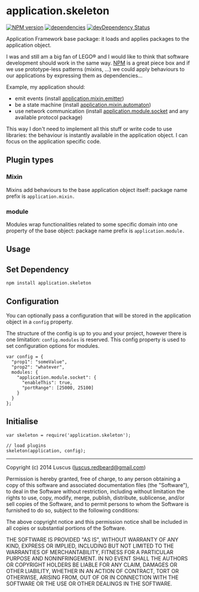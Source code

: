 # application.skeleton
[![NPM version](https://badge.fury.io/js/application.skeleton.svg)](http://badge.fury.io/js/application.skeleton)
[![dependencies](https://david-dm.org/luscus/application.skeleton.svg)](https://david-dm.org/luscus/application.skeleton)
[![devDependency Status](https://david-dm.org/luscus/application.skeleton/dev-status.svg?theme=shields.io)](https://david-dm.org/luscus/application.skeleton#info=devDependencies)

Application Framework base package: it loads and applies packages to the application object.

I was and still am a big fan of LEGO® and I would like to think that software development should work in the same way.
[NPM](https://www.npmjs.com) is a great piece box and if we use prototype-less patterns (mixins, ...) we could apply behaviours to our applications
by expressing them as dependencies...

Example, my application should:

- emit events (install [application.mixin.emitter](https://github.com/luscus/application.mixin.emitter))
- be a state machine (install [application.mixin.automaton](https://github.com/luscus/application.mixin.automaton))
- use network communication (install [application.module.socket](https://github.com/luscus/application.module.socket) and any available protocol package)

This way I don't need to implement all this stuff or write code to use libraries: the behaviour is instantly available in the application object.
I can focus on the application specific code.


## Plugin types

### Mixin

Mixins add behaviours to the base application object itself: package name prefix is `application.mixin.`

### module

Modules wrap functionalities related to some specific domain into one property of the base object: package name prefix is `application.module.`

## Usage

## Set Dependency

    npm install application.skeleton

## Configuration

You can optionally pass a configuration that will be stored in the application object in a `config` property.

The structure of the config is up to you and your project, however there is one limitation: `config.modules` is reserved.
This config property is used to set configuration options for modules.

    var config = {
      "prop1": "someValue",
      "prop2": "whatever",
      modules: {
        "application.module.socket": {
          "enableThis": true,
          "portRange": [25000, 25100]
        }
      }
    };

## Initialise

    var skeleton = require('application.skeleton');

    // load plugins
    skeleton(application, config);


-------------------
Copyright (c) 2014 Luscus (luscus.redbeard@gmail.com)

Permission is hereby granted, free of charge, to any person obtaining a copy of this software and associated documentation files (the "Software"), to deal in the Software without restriction, including without limitation the rights to use, copy, modify, merge, publish, distribute, sublicense, and/or sell copies of the Software, and to permit persons to whom the Software is furnished to do so, subject to the following conditions:

The above copyright notice and this permission notice shall be included in all copies or substantial portions of the Software.

THE SOFTWARE IS PROVIDED "AS IS", WITHOUT WARRANTY OF ANY KIND, EXPRESS OR IMPLIED, INCLUDING BUT NOT LIMITED TO THE WARRANTIES OF MERCHANTABILITY, FITNESS FOR A PARTICULAR PURPOSE AND NONINFRINGEMENT. IN NO EVENT SHALL THE AUTHORS OR COPYRIGHT HOLDERS BE LIABLE FOR ANY CLAIM, DAMAGES OR OTHER LIABILITY, WHETHER IN AN ACTION OF CONTRACT, TORT OR OTHERWISE, ARISING FROM, OUT OF OR IN CONNECTION WITH THE SOFTWARE OR THE USE OR OTHER DEALINGS IN THE SOFTWARE.
